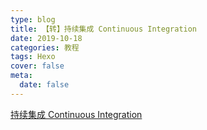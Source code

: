 ```yaml
---
type: blog
title: 【转】持续集成 Continuous Integration
date: 2019-10-18
categories: 教程
tags: Hexo
cover: false
meta:
  date: false
---
```




[持续集成 Continuous Integration](https://easyhexo.com/1-Hexo-install-and-config/1-5-continuous-integration.html)



<!-- more -->